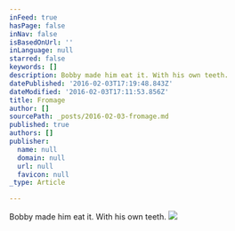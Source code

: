 ```yaml
---
inFeed: true
hasPage: false
inNav: false
isBasedOnUrl: ''
inLanguage: null
starred: false
keywords: []
description: Bobby made him eat it. With his own teeth.
datePublished: '2016-02-03T17:19:48.843Z'
dateModified: '2016-02-03T17:11:53.856Z'
title: Fromage
author: []
sourcePath: _posts/2016-02-03-fromage.md
published: true
authors: []
publisher:
  name: null
  domain: null
  url: null
  favicon: null
_type: Article

---
```

Bobby made him eat it. With his own teeth.
![](https://s3-us-west-2.amazonaws.com/the-grid-img/p/0fbc068cb131b85fe2eaf581712e08db56bab6ce.png)
